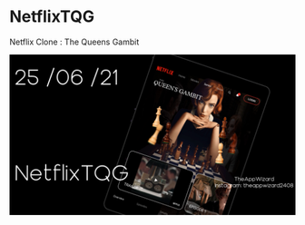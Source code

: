 # NetflixTQG
Netflix Clone : The Queens Gambit

![Image of Image](https://github.com/TheAppWizard/NetflixTQG/blob/main/Untitled.png)
